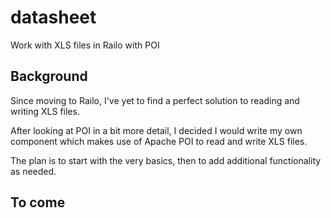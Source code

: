 datasheet
=========

Work with XLS files in Railo with POI

Background
----------

Since moving to Railo, I've yet to find a perfect solution to reading and writing XLS files.

After looking at POI in a bit more detail, I decided I would write my own component which makes use of Apache POI to read and write XLS files.

The plan is to start with the very basics, then to add additional functionality as needed.

To come
-------